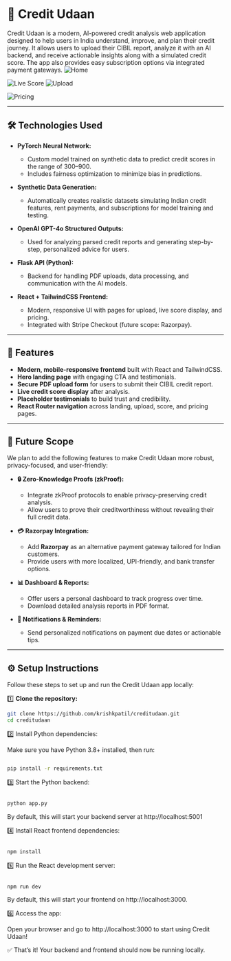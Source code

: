# 🚀 Credit Udaan

Credit Udaan is a modern, AI-powered credit analysis web application designed to help users in India understand, improve, and plan their credit journey. It allows users to upload their CIBIL report, analyze it with an AI backend, and receive actionable insights along with a simulated credit score. The app also provides easy subscription options via integrated payment gateways.
![Home](https://github.com/user-attachments/assets/06c56493-772d-49ae-ac18-3d55c051047e)

![Live Score](https://github.com/user-attachments/assets/547f3ded-3a6c-4d45-9b69-35801a3fe64e)
![Upload](https://github.com/user-attachments/assets/fafa8b73-68e9-47cd-802f-73c5cdac9a2e)

![Pricing](https://github.com/user-attachments/assets/d5cb1917-e6bd-46c9-a198-a1042b45013b)


---

## 🛠 Technologies Used

- **PyTorch Neural Network:**  
  - Custom model trained on synthetic data to predict credit scores in the range of 300–900.
  - Includes fairness optimization to minimize bias in predictions.

- **Synthetic Data Generation:**  
  - Automatically creates realistic datasets simulating Indian credit features, rent payments, and subscriptions for model training and testing.

- **OpenAI GPT-4o Structured Outputs:**  
  - Used for analyzing parsed credit reports and generating step-by-step, personalized advice for users.

- **Flask API (Python):**  
  - Backend for handling PDF uploads, data processing, and communication with the AI models.

- **React + TailwindCSS Frontend:**  
  - Modern, responsive UI with pages for upload, live score display, and pricing.
  - Integrated with Stripe Checkout (future scope: Razorpay).

---

## 🌟 Features

- **Modern, mobile-responsive frontend** built with React and TailwindCSS.
- **Hero landing page** with engaging CTA and testimonials.
- **Secure PDF upload form** for users to submit their CIBIL credit report.
- **Live credit score display** after analysis.
- **Placeholder testimonials** to build trust and credibility.
- **React Router navigation** across landing, upload, score, and pricing pages.

---

## 🚧 Future Scope

We plan to add the following features to make Credit Udaan more robust, privacy-focused, and user-friendly:

- **🔒 Zero-Knowledge Proofs (zkProof):**
  - Integrate zkProof protocols to enable privacy-preserving credit analysis.
  - Allow users to prove their creditworthiness without revealing their full credit data.

- **💳 Razorpay Integration:**
  - Add **Razorpay** as an alternative payment gateway tailored for Indian customers.
  - Provide users with more localized, UPI-friendly, and bank transfer options.

- **📊 Dashboard & Reports:**
  - Offer users a personal dashboard to track progress over time.
  - Download detailed analysis reports in PDF format.

- **🔔 Notifications & Reminders:**
  - Send personalized notifications on payment due dates or actionable tips.

---

## ⚙️ Setup Instructions

Follow these steps to set up and run the Credit Udaan app locally:

1️⃣ **Clone the repository:**

```bash
git clone https://github.com/krishkpatil/creditudaan.git
cd creditudaan
```
2️⃣ Install Python dependencies:

Make sure you have Python 3.8+ installed, then run:

```bash

pip install -r requirements.txt
```
3️⃣ Start the Python backend:

```bash

python app.py
```
By default, this will start your backend server at http://localhost:5001

4️⃣ Install React frontend dependencies:

```bash

npm install
```
5️⃣ Run the React development server:

```bash

npm run dev
```
By default, this will start your frontend on http://localhost:3000.

6️⃣ Access the app:

Open your browser and go to http://localhost:3000 to start using Credit Udaan!

✅ That’s it! Your backend and frontend should now be running locally.
